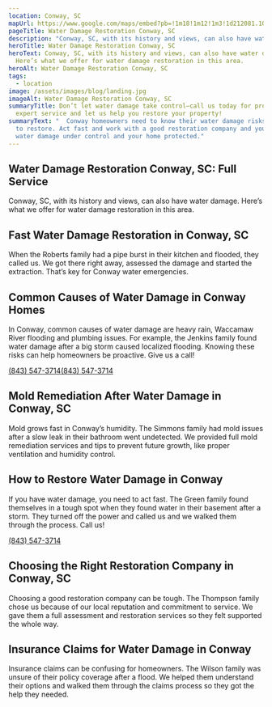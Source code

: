 ```yaml
---
location: Conway, SC
mapUrl: https://www.google.com/maps/embed?pb=!1m18!1m12!1m3!1d212081.10784814483!2d-79.21258479763432!3d33.84411097918196!2m3!1f0!2f0!3f0!3m2!1i1024!2i768!4f13.1!3m3!1m2!1s0x89000d7ca3bb4677%3A0xf3e16c1264047e47!2sConway%2C%20SC%2C%20USA!5e0!3m2!1sen!2sph!4v1728667550472!5m2!1sen!2sph
pageTitle: Water Damage Restoration Conway, SC
description: "Conway, SC, with its history and views, can also have water damage. "
heroTitle: Water Damage Restoration Conway, SC
heroText: Conway, SC, with its history and views, can also have water damage.
  Here’s what we offer for water damage restoration in this area.
heroAlt: Water Damage Restoration Conway, SC
tags:
  - location
image: /assets/images/blog/landing.jpg
imageAlt: Water Damage Restoration Conway, SC
summaryTitle: Don’t let water damage take control—call us today for prompt,
  expert service and let us help you restore your property!
summaryText: "  Conway homeowners need to know their water damage risks and how
  to restore. Act fast and work with a good restoration company and you’ll get
  water damage under control and your home protected."
---
```

## Water Damage Restoration Conway, SC: Full Service

Conway, SC, with its history and views, can also have water damage. Here’s what we offer for water damage restoration in this area.

## Fast Water Damage Restoration in Conway, SC

When the Roberts family had a pipe burst in their kitchen and flooded, they called us. We got there right away, assessed the damage and started the extraction. That’s key for Conway water emergencies. 

## Common Causes of Water Damage in Conway Homes

In Conway, common causes of water damage are heavy rain, Waccamaw River flooding and plumbing issues. For example, the Jenkins family found water damage after a big storm caused localized flooding. Knowing these risks can help homeowners be proactive. Give us a call! 

[(843) 547-3714](tel:8435473714)[(843) 547-3714](tel:8435473714)

## Mold Remediation After Water Damage in Conway, SC

Mold grows fast in Conway’s humidity. The Simmons family had mold issues after a slow leak in their bathroom went undetected. We provided full mold remediation services and tips to prevent future growth, like proper ventilation and humidity control.

## How to Restore Water Damage in Conway

If you have water damage, you need to act fast. The Green family found themselves in a tough spot when they found water in their basement after a storm. They turned off the power and called us and we walked them through the process. Call us! 

[(843) 547-3714](tel:8435473714)

## Choosing the Right Restoration Company in Conway, SC

Choosing a good restoration company can be tough. The Thompson family chose us because of our local reputation and commitment to service. We gave them a full assessment and restoration services so they felt supported the whole way.

## Insurance Claims for Water Damage in Conway

Insurance claims can be confusing for homeowners. The Wilson family was unsure of their policy coverage after a flood. We helped them understand their options and walked them through the claims process so they got the help they needed.
